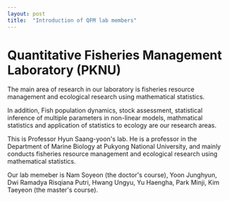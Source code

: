 ```yaml
---
layout: post
title:  "Introduction of QFM lab members"
---
```

# Quantitative Fisheries Management Laboratory (PKNU)

The main area of research in our laboratory is fisheries resource management and ecological research using mathematical statistics.

In addition, Fish population dynamics, stock assessment, statistical inference of multiple parameters in non-linear models, mathmatical statistics and application of statistics to ecology are our research areas.

This is Professor Hyun Saang-yoon's lab. He is a professor in the Department of Marine Biology at Pukyong National University, and mainly conducts fisheries resource management and ecological research using mathematical statistics.

Our lab memeber is Nam Soyeon (the doctor's course), Yoon Junghyun, Dwi Ramadya Risqiana Putri, Hwang Ungyu, Yu Haengha, Park Minji, Kim Taeyeon (the master's course).
